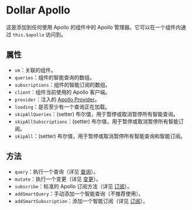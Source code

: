 # Dollar Apollo

这是添加到任何使用 Apollo 的组件中的 Apollo 管理器。它可以在一个组件内通过 `this.$apollo` 访问到。

## 属性

- `vm`：关联的组件。
- `queries`：组件的智能查询的数组。
- `subscriptions`：组件的智能订阅的数组。
- `client`：组件当前使用的 Apollo 客户端。
- `provider`：注入的 [Apollo Provider](./apollo-provider.md)。
- `loading`：是否至少有一个查询正在加载。
- `skipAllQueries`：(setter) 布尔值，用于暂停或取消暂停所有智能查询。
- `skipAllSubscriptions`：(setter) 布尔值，用于暂停或取消暂停所有智能订阅。
- `skipAll`：(setter) 布尔值，用于暂停或取消暂停所有智能查询和智能订阅。

## 方法

- `query`：执行一个查询（详见 [查询](../guide/apollo/queries.md)）。
- `mutate`：执行一个变更（详见 [变更](../guide/apollo/mutations.md)）。
- `subscribe`：标准的 Apollo 订阅方法（详见 [订阅](../guide/apollo/subscriptions.md)）。
- `addSmartQuery`：手动添加一个智能查询（不推荐使用）。
- `addSmartSubscription`：添加一个智能订阅（详见 [订阅](../guide/apollo/subscriptions.md)）。
